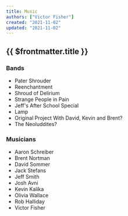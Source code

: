 ```yaml
---
title: Music
authors: ["Victor Fisher"]
created: "2021-11-02"
updated: "2021-11-02"
---
```


## {{ $frontmatter.title }}

### Bands
* <g-link to="/band/pater-shrouder">Pater Shrouder</g-link>
* <g-link to="/band/reenchantment">Reenchantment</g-link>
* <g-link to="/band/shroud-of-delirium">Shroud of Delirium</g-link>
* <g-link to="/band/strange-people-in-pain">Strange People in Pain</g-link>
* Jeff's After School Special
* Lamp
* Original Project With David, Kevin and Brent?
* The Neoluddites?

### Musicians
* Aaron Schreiber
* Brent Nortman
* David Sommer
* Jack Stefans
* Jeff Smith
* Josh Avni
* Kevin Kalika
* Olivia Wallace
* Rob Halliday
* Victor Fisher
